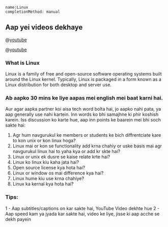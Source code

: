 ```ngMeta
name:Linux
completionMethod: manual
```

## Aap yei videos dekhaye

@[youtube](xRX6ZI_P-LA&vl=en)

@[youtube](IslerGR3Ptc)

### What is Linux
Linux is a family of free and open-source software operating systems built around the Linux kernel. Typically, Linux is packaged in a form known as a Linux distribution for both desktop and server use.

### Ab aapko 30 mins ke liye aapas mei english mei baat karni hai.

Aur agar aapka partner koi aisa tech word bolta hai, jo aapko nahi pata, ya aap generally use nahi kartein. Inn words ko bhi samajhne ki phir koshish karein.
Iss discussion ko karte hue, aap inn points ke baarein mei bhi soch sakte hai:
1. Agr hum navgurukul ke members or students ke bich diffrentciate kare to kon unix or kon linux hoga?
2. Linux mai or kon se functionality add krna chahiy or uske basis mai agr navgurukul linux hai to yaha kya or add kr skte hai?
3. Linux or unix ek dusre se kaise relate krte hai?
4. Linux ko linux kiu kaha jata hai?
5. Open source license kya hota hai?
6. Linux or window os mai difference kya hai?
7. Linux  hume kiu use krna chahiye?
8. Linux ka kernal kya hota hai?

### Tips:
1 - Aap subtitles/captions on kar sakte hai, YouTube Video dekhte hue
2 - Aap speed kam ya jyada kar sakte hai, video ke liye, jisse ki aap acche se dekh payein
